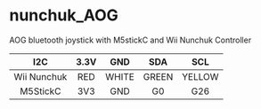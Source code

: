 # nunchuk_AOG
 AOG bluetooth joystick with M5stickC and Wii Nunchuk Controller

 
|I2C| 3.3V  | GND | SDA | SCL |
|:----:|:------------:|:------------:|:------------:|:------------:|
|Wii Nunchuk|RED|WHITE|GREEN|YELLOW|
|M5StickC|3V3|GND|G0|G26|
